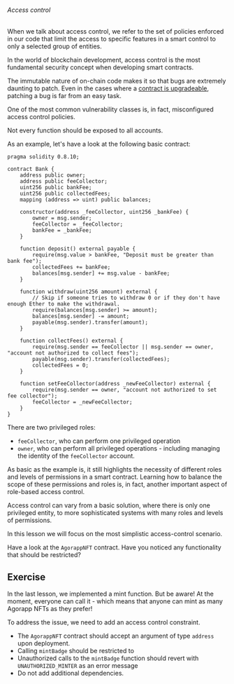 ###### Access control

When we talk about access control, we refer to the set of policies enforced in our code that limit the access to specific features in a smart control to only a selected group of entities.

In the world of blockchain development, access control is the most fundamental security concept when developing smart contracts.

The immutable nature of on-chain code makes it so that bugs are extremely daunting to patch. Even in the cases where a [contract is upgradeable](https://docs.openzeppelin.com/upgrades-plugins/1.x/writing-upgradeable), patching a bug is far from an easy task.

One of the most common vulnerability classes is, in fact, misconfigured access control policies.

Not every function should be exposed to all accounts.

As an example, let's have a look at the following basic contract:

```sol
pragma solidity 0.8.10;

contract Bank {
    address public owner;
    address public feeCollector;
    uint256 public bankFee;
    uint256 public collectedFees;
    mapping (address => uint) public balances;

    constructor(address _feeCollector, uint256 _bankFee) {
        owner = msg.sender;
        feeCollector = _feeCollector;
        bankFee = _bankFee;
    }

    function deposit() external payable {
        require(msg.value > bankFee, "Deposit must be greater than bank fee");
        collectedFees += bankFee;
        balances[msg.sender] += msg.value - bankFee;
    }

    function withdraw(uint256 amount) external {
        // Skip if someone tries to withdraw 0 or if they don't have enough Ether to make the withdrawal.
        require(balances[msg.sender] >= amount);
        balances[msg.sender] -= amount;
        payable(msg.sender).transfer(amount);
    }

    function collectFees() external {
        require(msg.sender == feeCollector || msg.sender == owner, "account not authorized to collect fees");        
        payable(msg.sender).transfer(collectedFees);
        collectedFees = 0;
    }

    function setFeeCollector(address _newFeeCollector) external {
        require(msg.sender == owner, "account not authorized to set fee collector");        
        feeCollector = _newFeeCollector;
    }
}
```

There are two privileged roles:
- `feeCollector`, who can perform one privileged operation
- `owner`, who can perform all privileged operations - including managing the identity of the `feeCollector` account.

As basic as the example is, it still highlights the necessity of different roles and levels of permissions in a smart contract. Learning how to balance the scope of these permissions and roles is, in fact, another important aspect of role-based access control.

Access control can vary from a basic solution, where there is only one privileged entity, to more sophisticated systems with many roles and levels of permissions.

In this lesson we will focus on the most simplistic access-control scenario.

Have a look at the `AgorappNFT` contract. Have you noticed any functionality that should be restricted?

## Exercise

In the last lesson, we implemented a mint function. But be aware! At the moment, everyone can call it - which means that anyone can mint as many Agorapp NFTs as they prefer!

To address the issue, we need to add an access control constraint.

- The `AgorappNFT` contract should accept an argument of type `address` upon deployment.
- Calling `mintBadge` should be restricted to
- Unauthorized calls to the `mintBadge` function should revert with `UNAUTHORIZED_MINTER` as an error message
- Do not add additional dependencies.
